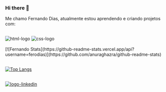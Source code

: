 ### Hi there 👋

Me chamo Fernando Dias, atualmente estou aprendendo e criando projetos com:
<br>
<br>
 
<img src="https://img.shields.io/badge/HTML5-E34F26?style=for-the-badge&logo=html5&logoColor=white" alt="html-logo" />
<img src="https://img.shields.io/badge/CSS3-1572B6?style=for-the-badge&logo=css3&logoColor=white" alt="css-logo" />
<br>
<br>
[![Fernando Stats](https://github-readme-stats.vercel.app/api?username=ferodias)](https://github.com/anuraghazra/github-readme-stats)
<br>
<br>

[![Top Langs](https://github-readme-stats.vercel.app/api/top-langs/?username=ferodias)](https://github.com/anuraghazra/github-readme-stats)
<br>
<br>

<a href="https://www.linkedin.com/in/fernando-dias-61709867/"><img src="https://img.shields.io/badge/LinkedIn-0077B5?style=for-the-badge&logo=linkedin&logoColor=white" alt="logo-linkedin"/></a>
